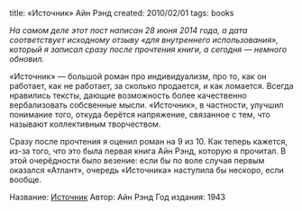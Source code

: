 title: «Источник» Айн Рэнд
created: 2010/02/01
tags: books

*На самом деле этот пост написан 28 июня 2014 года, а дата соответствует исходному отзыву «для внутреннего использования», который я записал сразу после прочтения книги, а сегодня — немного обновил.*

«Источник» — большой роман про индивидуализм, про то, как он работает, как не работает, за сколько продается, и как ломается. Всегда нравились тексты, дающие возможность более качественно вербализовать собсвенные мысли. «Источник», в частности, улучшил понимание того, откуда берётся напряжение, связанное с тем, что называют коллективным творчеством.

Сразу после прочтения я оценил роман на 9 из 10. Как теперь кажется, из-за того, что это была первая книга Айн Рэнд, которую я прочитал. В этой очерёдности было везение: если бы по воле случая первым оказался «Атлант», очередь «Источника» наступила бы нескоро, если вообще.

Название: [Источник](http://ru.wikipedia.org/wiki/%D0%90%D0%B9%D0%BD_%D0%A0%D1%8D%D0%BD%D0%B4)
Автор: Айн Рэнд
Год издания: 1943
